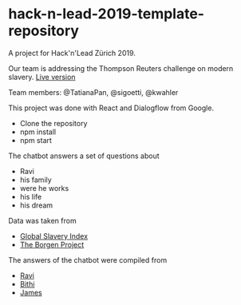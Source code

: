 # hack-n-lead-2019-template-repository
A project for Hack'n'Lead Zürich 2019.

Our team is addressing the Thompson Reuters challenge on modern slavery. [Live version](https://ask-ravi.netlify.com/)

Team members: @TatianaPan, @sigoetti, @kwahler

This project was done with React and Dialogflow from Google. 

* Clone the repository
* npm install 
* npm start

The chatbot answers a set of questions about 
* Ravi
* his family
* were he works
* his life
* his dream

Data was taken from 
* [Global Slavery Index](https://www.globalslaveryindex.org/2018/data/country-data/pakistan)
* [The Borgen Project](https://borgenproject.org/facts-about-poverty-in-pakistan/)

The answers of the chatbot were compiled from 
* [Ravi](http://www.endslaverynow.org/blog/articles/ravi-shanker-kumar)
* [Bithi](https://medium.com/@worldvisioncan/bithis-story-child-labour-in-the-textile-and-apparel-industries-40b6da0c1521)
* [James](https://www.endslaverynow.org/blog/articles/james-annan)


